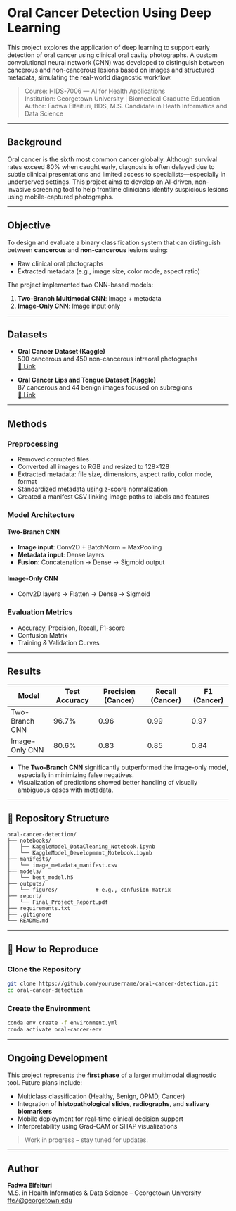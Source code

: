 # Oral Cancer Detection Using Deep Learning

This project explores the application of deep learning to support early detection of oral cancer using clinical oral cavity photographs. A custom convolutional neural network (CNN) was developed to distinguish between cancerous and non-cancerous lesions based on images and structured metadata, simulating the real-world diagnostic workflow.

> Course: HIDS-7006 — AI for Health Applications  
> Institution: Georgetown University | Biomedical Graduate Education  
> Author: Fadwa Elfeituri, BDS, M.S. Candidate in Heath Informatics and Data Science

---

## Background

Oral cancer is the sixth most common cancer globally. Although survival rates exceed 80% when caught early, diagnosis is often delayed due to subtle clinical presentations and limited access to specialists—especially in underserved settings. This project aims to develop an AI-driven, non-invasive screening tool to help frontline clinicians identify suspicious lesions using mobile-captured photographs.

---

## Objective

To design and evaluate a binary classification system that can distinguish between **cancerous** and **non-cancerous** lesions using:

- Raw clinical oral photographs
- Extracted metadata (e.g., image size, color mode, aspect ratio)

The project implemented two CNN-based models:
1. **Two-Branch Multimodal CNN**: Image + metadata
2. **Image-Only CNN**: Image input only

---

## Datasets

- **Oral Cancer Dataset (Kaggle)**  
  500 cancerous and 450 non-cancerous intraoral photographs  
  [🔗 Link](https://www.kaggle.com/datasets/zaidpy/oral-cancer-dataset)

- **Oral Cancer Lips and Tongue Dataset (Kaggle)**  
  87 cancerous and 44 benign images focused on subregions  
  [🔗 Link](https://www.kaggle.com/datasets/shivam17299/oral-cancer-lips-and-tongue-images)

---

## Methods

### Preprocessing

- Removed corrupted files
- Converted all images to RGB and resized to 128×128
- Extracted metadata: file size, dimensions, aspect ratio, color mode, format
- Standardized metadata using z-score normalization
- Created a manifest CSV linking image paths to labels and features

### Model Architecture

#### Two-Branch CNN
- **Image input**: Conv2D + BatchNorm + MaxPooling
- **Metadata input**: Dense layers
- **Fusion**: Concatenation → Dense → Sigmoid output

#### Image-Only CNN
- Conv2D layers → Flatten → Dense → Sigmoid

### Evaluation Metrics
- Accuracy, Precision, Recall, F1-score
- Confusion Matrix
- Training & Validation Curves

---

## Results

| Model              | Test Accuracy | Precision (Cancer) | Recall (Cancer) | F1 (Cancer) |
|--------------------|---------------|--------------------|------------------|-------------|
| Two-Branch CNN     | 96.7%         | 0.96               | 0.99             | 0.97        |
| Image-Only CNN     | 80.6%         | 0.83               | 0.85             | 0.84        |

- The **Two-Branch CNN** significantly outperformed the image-only model, especially in minimizing false negatives.
- Visualization of predictions showed better handling of visually ambiguous cases with metadata.

---

## 📁 Repository Structure

```plaintext
oral-cancer-detection/
├── notebooks/
│   ├── KaggleModel_DataCleaning_Notebook.ipynb
│   └── KaggleModel_Development_Notebook.ipynb
├── manifests/
│   └── image_metadata_manifest.csv
├── models/
│   └── best_model.h5
├── outputs/
│   └── figures/            # e.g., confusion matrix
├── report/
│   └── Final_Project_Report.pdf
├── requirements.txt
├── .gitignore
└── README.md
```
--- 
## 🚀 How to Reproduce

### Clone the Repository
```bash
git clone https://github.com/yourusername/oral-cancer-detection.git
cd oral-cancer-detection
```

### Create the Environment
```bash
conda env create -f environment.yml
conda activate oral-cancer-env
```

---

## Ongoing Development

This project represents the **first phase** of a larger multimodal diagnostic tool. Future plans include:

- Multiclass classification (Healthy, Benign, OPMD, Cancer)
- Integration of **histopathological slides**, **radiographs**, and **salivary biomarkers**
- Mobile deployment for real-time clinical decision support
- Interpretability using Grad-CAM or SHAP visualizations

> Work in progress – stay tuned for updates.

---

## Author

**Fadwa Elfeituri**  
M.S. in Health Informatics & Data Science – Georgetown University  
ffe7@georgetown.edu


